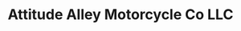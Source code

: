 ---
title: "Attitude Alley Motorcycle Co LLC"
url: /lititz/attitude-alley-motorcycle-co-llc/
shop: motorcycle
---